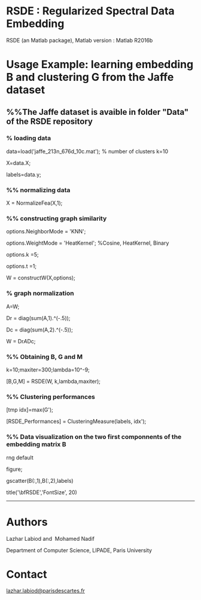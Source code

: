 # RSDE : Regularized Spectral Data Embedding

RSDE (an Matlab package), Matlab version : Matlab R2016b

# Usage Example: learning embedding B and clustering G from the Jaffe dataset

## %%The Jaffe dataset is avaible in folder "Data" of the RSDE repository

### % loading data

data=load('jaffe_213n_676d_10c.mat'); % number of clusters k=10

X=data.X;

labels=data.y;

### %% normalizing data

X = NormalizeFea(X,1);

### %% constructing graph similarity

options.NeighborMode = 'KNN'; 

options.WeightMode = 'HeatKernel';  %Cosine, HeatKernel, Binary

options.k =5;

options.t =1;
  
 W = constructW(X,options);

### % graph normalization
 
 A=W;
 
 Dr = diag(sum(A,1).^(-.5));
 
 Dc = diag(sum(A,2).^(-.5));
 
 W = Dr*A*Dc;

### %% Obtaining B, G and M

k=10;maxiter=300;lambda=10^-9;

[B,G,M] = RSDE(W, k,lambda,maxiter);

### %% Clustering performances

[tmp idx]=max(G');
 
[RSDE_Performances] = ClusteringMeasure(labels, idx');

 ### %% Data visualization on the two first componnents of the embedding matrix B

rng default 

figure;

gscatter(B(:,1),B(:,2),labels)

title('\bfRSDE','FontSize', 20)

-----------------------------------------------------------------------------------------------------------
# Authors

Lazhar Labiod and  Mohamed Nadif

Department of Computer Science, LIPADE,  Paris University

# Contact
 
lazhar.labiod@parisdescartes.fr
